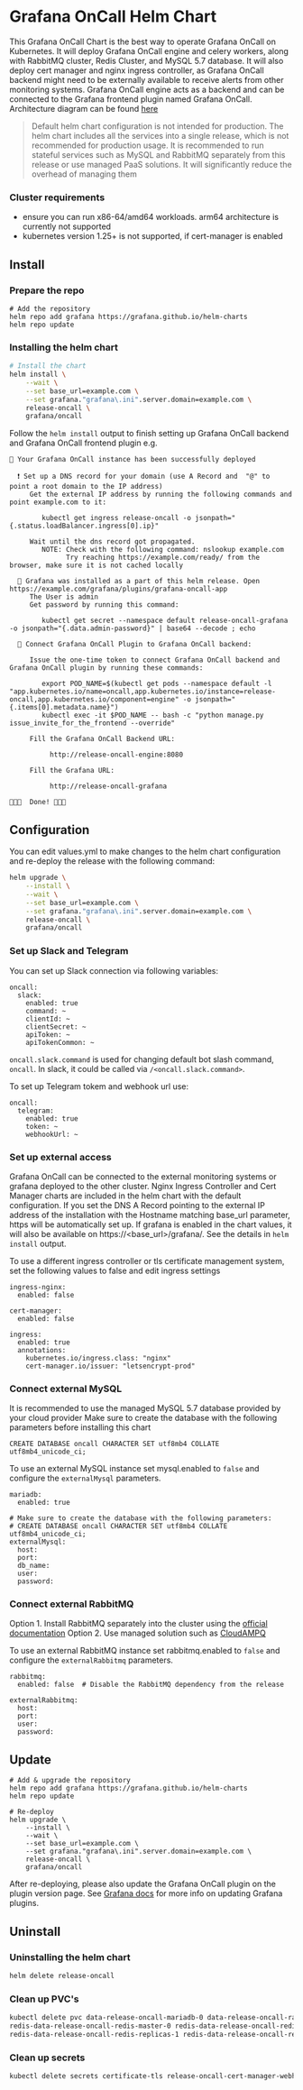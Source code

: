 # Grafana OnCall Helm Chart

This Grafana OnCall Chart is the best way to operate Grafana OnCall on Kubernetes.
It will deploy Grafana OnCall engine and celery workers, along with RabbitMQ cluster, Redis Cluster, and MySQL 5.7 database.
It will also deploy cert manager and nginx ingress controller, as Grafana OnCall backend might need to be externally available
to receive alerts from other monitoring systems. Grafana OnCall engine acts as a backend and can be connected to the Grafana frontend plugin named Grafana OnCall.
Architecture diagram can be found [here](https://raw.githubusercontent.com/grafana/oncall/dev/docs/img/architecture_diagram.png)

> Default helm chart configuration is not intended for production. The helm chart includes all the services into a single release,
> which is not recommended for production usage. It is recommended to run stateful services such as MySQL and RabbitMQ
> separately from this release or use managed PaaS solutions. It will significantly reduce the overhead of managing them


### Cluster requirements
* ensure you can run x86-64/amd64 workloads. arm64 architecture is currently not supported
* kubernetes version 1.25+ is not supported, if cert-manager is enabled

## Install
### Prepare the repo
```
# Add the repository
helm repo add grafana https://grafana.github.io/helm-charts
helm repo update
```
### Installing the helm chart
```bash
# Install the chart
helm install \
    --wait \
    --set base_url=example.com \
    --set grafana."grafana\.ini".server.domain=example.com \
    release-oncall \
    grafana/oncall
```

Follow the `helm install` output to finish setting up Grafana OnCall backend and Grafana OnCall frontend plugin e.g.
```
👋 Your Grafana OnCall instance has been successfully deployed

  ❗ Set up a DNS record for your domain (use A Record and  "@" to point a root domain to the IP address)
     Get the external IP address by running the following commands and point example.com to it:

        kubectl get ingress release-oncall -o jsonpath="{.status.loadBalancer.ingress[0].ip}"

     Wait until the dns record got propagated.
        NOTE: Check with the following command: nslookup example.com
              Try reaching https://example.com/ready/ from the browser, make sure it is not cached locally

  🦎 Grafana was installed as a part of this helm release. Open https://example.com/grafana/plugins/grafana-oncall-app
     The User is admin
     Get password by running this command:

        kubectl get secret --namespace default release-oncall-grafana -o jsonpath="{.data.admin-password}" | base64 --decode ; echo

  🔗 Connect Grafana OnCall Plugin to Grafana OnCall backend:

     Issue the one-time token to connect Grafana OnCall backend and Grafana OnCall plugin by running these commands:

        export POD_NAME=$(kubectl get pods --namespace default -l "app.kubernetes.io/name=oncall,app.kubernetes.io/instance=release-oncall,app.kubernetes.io/component=engine" -o jsonpath="{.items[0].metadata.name}")
        kubectl exec -it $POD_NAME -- bash -c "python manage.py issue_invite_for_the_frontend --override"

     Fill the Grafana OnCall Backend URL:

          http://release-oncall-engine:8080

     Fill the Grafana URL:

          http://release-oncall-grafana

🎉🎉🎉  Done! 🎉🎉🎉
```

## Configuration

You can edit values.yml to make changes to the helm chart configuration and re-deploy the release with the following command:
```bash
helm upgrade \
    --install \
    --wait \
    --set base_url=example.com \
    --set grafana."grafana\.ini".server.domain=example.com \
    release-oncall \
    grafana/oncall
```

### Set up Slack and Telegram

You can set up Slack connection via following variables:

```
oncall:
  slack:
    enabled: true
    command: ~
    clientId: ~
    clientSecret: ~
    apiToken: ~
    apiTokenCommon: ~
```

`oncall.slack.command` is used for changing default bot slash command,
`oncall`. In slack, it could be called via `/<oncall.slack.command>`.

To set up Telegram tokem and webhook url use:

```
oncall:
  telegram:
    enabled: true
    token: ~
    webhookUrl: ~
```

### Set up external access
Grafana OnCall can be connected to the external monitoring systems or grafana deployed to the other cluster.
Nginx Ingress Controller and Cert Manager charts are included in the helm chart with the default configuration.
If you set the DNS A Record pointing to the external IP address of the installation with the Hostname matching base_url parameter, https will be automatically set up. If grafana is enabled in the chart values, it will also be available on https://<base_url>/grafana/. See the details in `helm install` output.

To use a different ingress controller or tls certificate management system, set the following values to false and edit ingress settings

```
ingress-nginx:
  enabled: false

cert-manager:
  enabled: false
 
ingress:
  enabled: true
  annotations:
    kubernetes.io/ingress.class: "nginx"
    cert-manager.io/issuer: "letsencrypt-prod"
```

### Connect external MySQL

It is recommended to use the managed MySQL 5.7 database provided by your cloud provider
Make sure to create the database with the following parameters before installing this chart
```
CREATE DATABASE oncall CHARACTER SET utf8mb4 COLLATE utf8mb4_unicode_ci;
```

To use an external MySQL instance set mysql.enabled to `false` and configure the `externalMysql` parameters.
```
mariadb:
  enabled: true

# Make sure to create the database with the following parameters:
# CREATE DATABASE oncall CHARACTER SET utf8mb4 COLLATE utf8mb4_unicode_ci;
externalMysql:
  host:
  port:
  db_name:
  user:
  password:
  ```

### Connect external RabbitMQ

Option 1. Install RabbitMQ separately into the cluster using the [official documentation](https://www.rabbitmq.com/kubernetes/operator/operator-overview.html)
Option 2. Use managed solution such as [CloudAMPQ](https://www.cloudamqp.com/)

To use an external RabbitMQ instance set rabbitmq.enabled to `false` and configure the `externalRabbitmq` parameters.
```
rabbitmq:
  enabled: false  # Disable the RabbitMQ dependency from the release
 
externalRabbitmq:
  host:
  port:
  user:
  password:
```

## Update
```shell
# Add & upgrade the repository
helm repo add grafana https://grafana.github.io/helm-charts
helm repo update

# Re-deploy
helm upgrade \
    --install \
    --wait \
    --set base_url=example.com \
    --set grafana."grafana\.ini".server.domain=example.com \
    release-oncall \
    grafana/oncall
```

After re-deploying, please also update the Grafana OnCall plugin on the plugin version page. See [Grafana docs](https://grafana.com/docs/grafana/latest/administration/plugin-management/#update-a-plugin) for more info on updating Grafana plugins.

## Uninstall
### Uninstalling the helm chart
```bash
helm delete release-oncall
```

### Clean up PVC's
```bash
kubectl delete pvc data-release-oncall-mariadb-0 data-release-oncall-rabbitmq-0 \
redis-data-release-oncall-redis-master-0 redis-data-release-oncall-redis-replicas-0 \
redis-data-release-oncall-redis-replicas-1 redis-data-release-oncall-redis-replicas-2
```
 
### Clean up secrets
```bash
kubectl delete secrets certificate-tls release-oncall-cert-manager-webhook-ca release-oncall-ingress-nginx-admission
```
